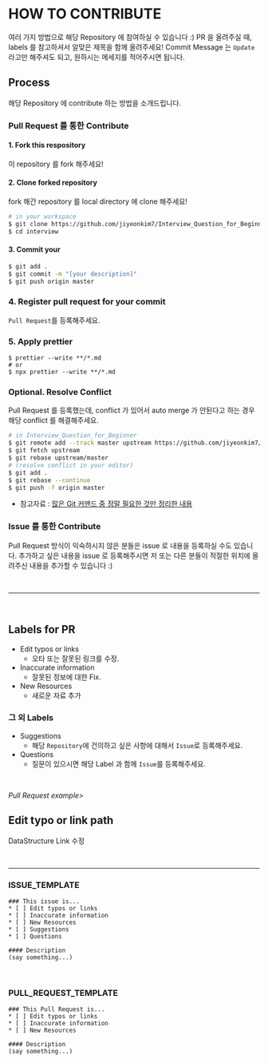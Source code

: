 # HOW TO CONTRIBUTE

여러 가지 방법으로 해당 Repository 에 참여하실 수 있습니다 :)
PR 을 올려주실 때, labels 를 참고하셔서 알맞은 제목을 함께 올려주세요!
Commit Message 는 `Update`라고만 해주셔도 되고, 원하시는 메세지를 적어주시면 됩니다.

## Process

해당 Repository 에 contribute 하는 방법을 소개드립니다.

### Pull Request 를 통한 Contribute

#### 1. Fork this respository

이 repository 를 fork 해주세요!

#### 2. Clone forked repository

fork 해간 repository 를 local directory 에 clone 해주세요!

```bash
# in your workspace
$ git clone https://github.com/jiyeonkim7/Interview_Question_for_Beginner interview
$ cd interview
```

#### 3. Commit your

```bash
$ git add .
$ git commit -m "[your description]"
$ git push origin master
```

### 4. Register pull request for your commit

`Pull Request`를 등록해주세요.

### 5. Apply prettier

```
$ prettier --write **/*.md
# or
$ npx prettier --write **/*.md
```

### Optional. Resolve Conflict

Pull Request 를 등록했는데, conflict 가 있어서 auto merge 가 안된다고 하는 경우 해당 conflict 를 해결해주세요.

```bash
# in Interview_Question_for_Beginner
$ git remote add --track master upstream https://github.com/jiyeonkim7/Interview_Question_for_Beginner
$ git fetch upstream
$ git rebase upstream/master
# (resolve conflict in your editor)
$ git add .
$ git rebase --continue
$ git push -f origin master
```

- 참고자료 : [많은 Git 커맨드 중 정말 필요한 것만 정리한 내용](https://github.com/jiyeonkim7/Minimal_Git_command)

### Issue 를 통한 Contribute

Pull Request 방식이 익숙하시지 않은 분들은 issue 로 내용을 등록하실 수도 있습니다. 추가하고 싶은 내용을 issue 로 등록해주시면 저 또는 다른 분들이 적절한 위치에 올려주신 내용을 추가할 수 있습니다 :)

</br>

---

</br>

## Labels for PR

- Edit typos or links
  - 오타 또는 잘못된 링크를 수정.
- Inaccurate information
  - 잘못된 정보에 대한 Fix.
- New Resources
  - 새로운 자료 추가

### 그 외 Labels

- Suggestions
  - 해당 `Repository`에 건의하고 싶은 사항에 대해서 `Issue`로 등록해주세요.
- Questions
  - 질문이 있으시면 해당 Label 과 함께 `Issue`를 등록해주세요.

</br>

_Pull Request example>_

## Edit typo or link path

DataStructure Link 수정

</br>

---

### ISSUE_TEMPLATE

```
### This issue is...
* [ ] Edit typos or links
* [ ] Inaccurate information
* [ ] New Resources
* [ ] Suggestions
* [ ] Questions

#### Description
(say something...)
```

</br>

### PULL_REQUEST_TEMPLATE

```
### This Pull Request is...
* [ ] Edit typos or links
* [ ] Inaccurate information
* [ ] New Resources

#### Description
(say something...)
```
